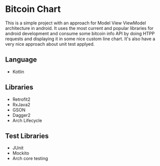 # Bitcoin Chart

This is a simple project with an approach for Model View ViewModel architecture in android. 
It uses the most current and popular libraries for android development and consume some bitcoin info API by doing HTPP requests and displaying 
it in some nice custom line chart.
It's also have a very nice approach about unit test applyed.

## Language
* Kotlin

## Libraries
* Retrofit2
* RxJava2
* GSON
* Dagger2
* Arch Lifecycle


## Test Libraries
* JUnit
* Mockito
* Arch core testing


